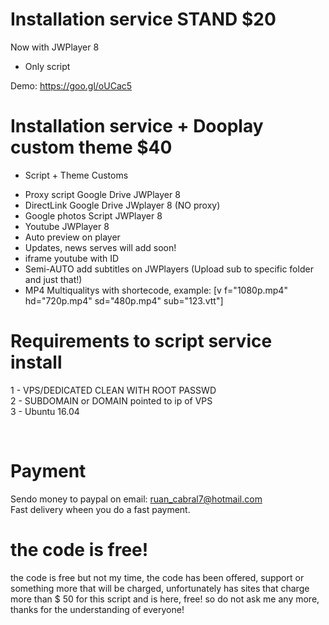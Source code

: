 # Installation service STAND $20

Now with JWPlayer 8

* Only script

Demo: https://goo.gl/oUCac5

# Installation service + Dooplay custom theme $40

* Script + Theme Customs<br>

- Proxy script Google Drive JWPlayer 8
- DirectLink Google Drive JWplayer 8 (NO proxy)
- Google photos Script JWPlayer 8
- Youtube JWPlayer 8
- Auto preview on player
- Updates, news serves will add soon!
- iframe youtube with ID
- Semi-AUTO add subtitles on JWPlayers (Upload sub to specific folder and just that!)
- MP4 Multiqualitys with shortecode, example: [v f="1080p.mp4" hd="720p.mp4" sd="480p.mp4" sub="123.vtt"]

# Requirements to script service install 

1 - VPS/DEDICATED CLEAN WITH ROOT PASSWD <br>
2 - SUBDOMAIN or DOMAIN pointed to ip of VPS <br>
3 - Ubuntu 16.04

<br>


# Payment

Sendo money to paypal on email: ruan_cabral7@hotmail.com<br>
Fast delivery wheen you do a fast payment.<br>

# the code is free!

the code is free but not my time, the code has been offered, support or something more that will be charged, unfortunately has sites that charge more than $ 50 for this script and is here, free! so do not ask me any more, thanks for the understanding of everyone!


